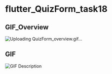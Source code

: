 # flutter_QuizForm_task18



## GIF_Overview
![Uploading QuizForm_overview.gif…]()


## GIF
![GIF Description](assets/QuizForm_overview.gif)



